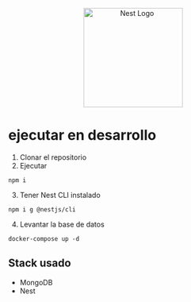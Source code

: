 <p align="center">
  <a href="http://nestjs.com/" target="blank"><img src="https://nestjs.com/img/logo-small.svg" width="200" alt="Nest Logo" /></a>
</p>

# ejecutar en desarrollo

1. Clonar el repositorio
2. Ejecutar

```
npm i
```

3. Tener Nest CLI instalado

```
npm i g @nestjs/cli
```

4. Levantar la base de datos

```
docker-compose up -d
```

## Stack usado

- MongoDB
- Nest
